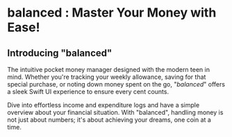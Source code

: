 # balanced : Master Your Money with Ease!

## Introducing "**balanced**"

The intuitive pocket money manager designed with the modern teen in mind. Whether you're tracking your weekly allowance, saving for that special purchase, or noting down money spent on the go, "*balanced*" offers a sleek Swift UI experience to ensure every cent counts. 

Dive into effortless income and expenditure logs and have a simple overview about your financial situation. With "balanced", handling money is not just about numbers; it's about achieving your dreams, one coin at a time.
